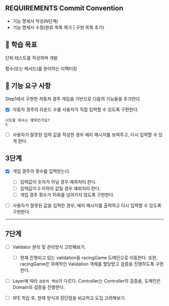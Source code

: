 ## REQUIREMENTS Commit Convention

- 기능 명세서 작성(N단계)
- 기능 명세서 수정(완료 목록 체크 | 구현 목록 추가)

## 📍 학습 목표

단위 테스트를 작성하며 개발

함수(또는 메서드)를 분리하는 리팩터링

## 🎯 기능 요구 사항

Step1에서 구현한 자동차 경주 게임을 기반으로 다음의 기능들을 추가한다.

- [x] 자동차 경주의 라운드 수를 사용자가 직접 입력할 수 있도록 구현한다.

```shell
시도할 회수는 몇회인가요?
5
```

- [ ] 사용자가 잘못된 입력 값을 작성한 경우 에러 메시지를 보여주고, 다시 입력할 수 있게 한다.

## 3단계

- [x] 게임 경주의 횟수를 입력받는다.

  - [ ] 입력값이 숫자가 아닐 경우 예외처리 한다.
  - [ ] 입력값이 0 이하의 값일 경우 예외처리 한다.
  - [ ] 게임 경주 횟수가 15회를 넘어가지 않도록 구현한다.

- [ ] 사용자가 잘못된 값을 입력한 경우, 에러 메시지를 출력하고 다시 입력할 수 있도록 구현한다.

---

## 7단계

- [ ] Validator 분리 및 관리방식 고민해보기.

  - [ ] 현재 진행되고 있는 validation을 racingGame 도메인으로 이동한다. 또한, racingGame은 자체적인 Validation 객체를 할당받고 검증을 진행하도록 구현한다.

- [ ] Layer에 따라 `검증의 책임`이 다르다. Controller는 Controller의 검증을, 도메인은 Domain의 검증을 진행한다.

- [ ] IIFE 학습 후, 현재 방식과 장단점을 비교하고 도입 고려해보기.
